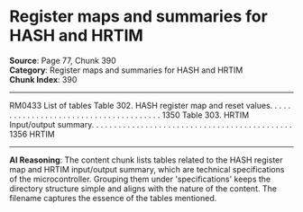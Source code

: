 # Register maps and summaries for HASH and HRTIM

**Source**: Page 77, Chunk 390  
**Category**: Register maps and summaries for HASH and HRTIM  
**Chunk Index**: 390

---

RM0433 List of tables
Table 302. HASH register map and reset values. . . . . . . . . . . . . . . . . . . . . . . . . . . . . . . . . . . . . . . 1350
Table 303. HRTIM Input/output summary. . . . . . . . . . . . . . . . . . . . . . . . . . . . . . . . . . . . . . . . . . . . . 1356
HRTIM

---

**AI Reasoning**: The content chunk lists tables related to the HASH register map and HRTIM input/output summary, which are technical specifications of the microcontroller. Grouping them under 'specifications' keeps the directory structure simple and aligns with the nature of the content. The filename captures the essence of the tables mentioned.
